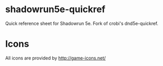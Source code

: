 shadowrun5e-quickref
==============

Quick reference sheet for Shadowrun 5e. Fork of crobi's dnd5e-quickref.


Icons
==============

All icons are provided by http://game-icons.net/


<!-- FAQ
===

#### Q: I have found a layout issue or a major issue in one of the core items, what should I do? ####
A: Open an issue at https://github.com/crobi/dnd5e-quickref/issues. Even better: fork the project, fix the problem, and post a pull request.

#### Q: I have an idea for a minor tweak, such as adding actions specific for my character. How do I modify the content of the sheet? ####
A: Open the subfolder called `js`, and edit one of the `data` files. Ask your local computer geek for help if you don't know how to edit those. -->
